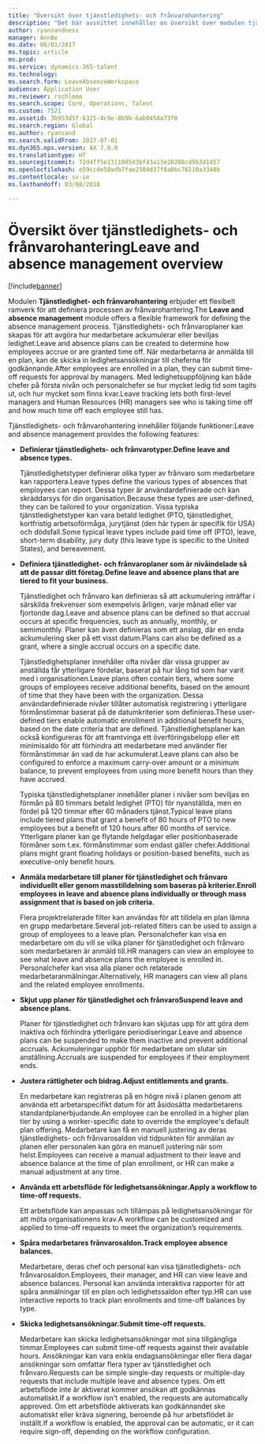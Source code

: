 ```yaml
---
title: "Översikt över tjänstledighets- och frånvarohantering"
description: "Det här avsnittet innehåller en översikt över modulen tjänstledighets- och frånvarohantering."
author: ryansandness
manager: AnnBe
ms.date: 08/01/2017
ms.topic: article
ms.prod: 
ms.service: dynamics-365-talent
ms.technology: 
ms.search.form: LeaveAbsenceWorkspace
audience: Application User
ms.reviewer: rschloma
ms.search.scope: Core, Operations, Talent
ms.custom: 7521
ms.assetid: 3b953d5f-6325-4c9e-8b9b-6ab0458a73f8
ms.search.region: Global
ms.author: ryansand
ms.search.validFrom: 2017-07-01
ms.dyn365.ops.version: AX 7.0.0
ms.translationtype: HT
ms.sourcegitcommit: 72d4ff5e1311005d3bf43a13e28208cd9b3d1457
ms.openlocfilehash: e59ccde58adb7fae2504d37f8a0bc76110a3348b
ms.contentlocale: sv-se
ms.lasthandoff: 03/08/2018

---
```

# <a name="leave-and-absence-management-overview"></a><span data-ttu-id="f65c3-103">Översikt över tjänstledighets- och frånvarohantering</span><span class="sxs-lookup"><span data-stu-id="f65c3-103">Leave and absence management overview</span></span>

[!include[banner](includes/banner.md)]

<span data-ttu-id="f65c3-104">Modulen **Tjänstledighet- och frånvarohantering** erbjuder ett flexibelt ramverk för att definiera processen av frånvarohantering.</span><span class="sxs-lookup"><span data-stu-id="f65c3-104">The **Leave and absence management** module offers a flexible framework for defining the absence management process.</span></span> <span data-ttu-id="f65c3-105">Tjänstledighets- och frånvaroplaner kan skapas för att avgöra hur medarbetare ackumulerar eller beviljas ledighet.</span><span class="sxs-lookup"><span data-stu-id="f65c3-105">Leave and absence plans can be created to determine how employees accrue or are granted time off.</span></span> <span data-ttu-id="f65c3-106">När medarbetarna är anmälda till en plan, kan de skicka in ledighetsansökningar till cheferna för godkännande.</span><span class="sxs-lookup"><span data-stu-id="f65c3-106">After employees are enrolled in a plan, they can submit time-off requests for approval by managers.</span></span> <span data-ttu-id="f65c3-107">Med ledighetsuppföljning kan både chefer på första nivån och personalchefer se hur mycket ledig tid som tagits ut, och hur mycket som finns kvar.</span><span class="sxs-lookup"><span data-stu-id="f65c3-107">Leave tracking lets both first-level managers and Human Resources (HR) managers see who is taking time off and how much time off each employee still has.</span></span>  

<span data-ttu-id="f65c3-108">Tjänstledighets- och frånvarohantering innehåller följande funktioner:</span><span class="sxs-lookup"><span data-stu-id="f65c3-108">Leave and absence management provides the following features:</span></span> 

- <span data-ttu-id="f65c3-109">**Definierar tjänstledighets- och frånvarotyper.**</span><span class="sxs-lookup"><span data-stu-id="f65c3-109">**Define leave and absence types.**</span></span>

    <span data-ttu-id="f65c3-110">Tjänstledighetstyper definierar olika typer av frånvaro som medarbetare kan rapportera.</span><span class="sxs-lookup"><span data-stu-id="f65c3-110">Leave types define the various types of absences that employees can report.</span></span> <span data-ttu-id="f65c3-111">Dessa typer är användardefinierade och kan skräddarsys för din organisation.</span><span class="sxs-lookup"><span data-stu-id="f65c3-111">Because these types are user-defined, they can be tailored to your organization.</span></span> <span data-ttu-id="f65c3-112">Vissa typiska tjänstledighetstyper kan vara betald ledighet (PTO, tjänstledighet, kortfristig arbetsoförmåga, jurytjänst (den här typen är specifik för USA) och dödsfall.</span><span class="sxs-lookup"><span data-stu-id="f65c3-112">Some typical leave types include paid time off (PTO), leave, short-term disability, jury duty (this leave type is specific to the United States), and bereavement.</span></span> 

- <span data-ttu-id="f65c3-113">**Definiera tjänstledighet- och frånvaroplaner som är nivåindelade så att de passar ditt företag.**</span><span class="sxs-lookup"><span data-stu-id="f65c3-113">**Define leave and absence plans that are tiered to fit your business.**</span></span>

    <span data-ttu-id="f65c3-114">Tjänstledighet och frånvaro kan definieras så att ackumulering inträffar i särskilda frekvenser som exempelvis årligen, varje månad eller var fjortonde dag.</span><span class="sxs-lookup"><span data-stu-id="f65c3-114">Leave and absence plans can be defined so that accrual occurs at specific frequencies, such as annually, monthly, or semimonthly.</span></span> <span data-ttu-id="f65c3-115">Planer kan även definieras som ett anslag, där en enda ackumulering sker på ett visst datum.</span><span class="sxs-lookup"><span data-stu-id="f65c3-115">Plans can also be defined as a grant, where a single accrual occurs on a specific date.</span></span> 

    <span data-ttu-id="f65c3-116">Tjänstledighetsplaner innehåller ofta nivåer där vissa grupper av anställda får ytterligare fördelar, baserat på hur lång tid som har varit med i organisationen.</span><span class="sxs-lookup"><span data-stu-id="f65c3-116">Leave plans often contain tiers, where some groups of employees receive additional benefits, based on the amount of time that they have been with the organization.</span></span> <span data-ttu-id="f65c3-117">Dessa användardefinierade nivåer tillåter automatisk registrering i ytterligare förmånstimmar baserat på de datumkriterier som definieras.</span><span class="sxs-lookup"><span data-stu-id="f65c3-117">These user-defined tiers enable automatic enrollment in additional benefit hours, based on the date criteria that are defined.</span></span> <span data-ttu-id="f65c3-118">Tjänstledighetsplaner kan också konfigureras för att framtvinga ett överföringsbelopp eller ett minimisaldo för att förhindra att medarbetare med använder fler förmånstimmar än vad de har ackumulerat.</span><span class="sxs-lookup"><span data-stu-id="f65c3-118">Leave plans can also be configured to enforce a maximum carry-over amount or a minimum balance, to prevent employees from using more benefit hours than they have accrued.</span></span> 

    <span data-ttu-id="f65c3-119">Typiska tjänstledighetsplaner innehåller planer i nivåer som beviljas en förmån på 80 timmars betald ledighet (PTO) för nyanställda, men en fördel på 120 timmar efter 60 månaders tjänst.</span><span class="sxs-lookup"><span data-stu-id="f65c3-119">Typical leave plans include tiered plans that grant a benefit of 80 hours of PTO to new employees but a benefit of 120 hours after 60 months of service.</span></span> <span data-ttu-id="f65c3-120">Ytterligare planer kan ge flytande helgdagar eller positionbaserade förmåner som t.ex. förmånstimmar som endast gäller chefer.</span><span class="sxs-lookup"><span data-stu-id="f65c3-120">Additional plans might grant floating holidays or position-based benefits, such as executive-only benefit hours.</span></span>

- <span data-ttu-id="f65c3-121">**Anmäla medarbetare till planer för tjänstledighet och frånvaro individuellt eller genom masstilldelning som baseras på kriterier.**</span><span class="sxs-lookup"><span data-stu-id="f65c3-121">**Enroll employees in leave and absence plans individually or through mass assignment that is based on job criteria.**</span></span>

    <span data-ttu-id="f65c3-122">Flera projektrelaterade filter kan användas för att tilldela en plan lämna en grupp medarbetare.</span><span class="sxs-lookup"><span data-stu-id="f65c3-122">Several job-related filters can be used to assign a group of employees to a leave plan.</span></span> <span data-ttu-id="f65c3-123">Personalchefer kan visa en medarbetare om du vill se vilka planer för tjänstledighet och frånvaro som medarbetaren är anmäld till.</span><span class="sxs-lookup"><span data-stu-id="f65c3-123">HR managers can view an employee to see what leave and absence plans the employee is enrolled in.</span></span> <span data-ttu-id="f65c3-124">Personalchefer kan visa alla planer och relaterade medarbetaranmälningar.</span><span class="sxs-lookup"><span data-stu-id="f65c3-124">Alternatively, HR managers can view all plans and the related employee enrollments.</span></span>

- <span data-ttu-id="f65c3-125">**Skjut upp planer för tjänstledighet och frånvaro**</span><span class="sxs-lookup"><span data-stu-id="f65c3-125">**Suspend leave and absence plans.**</span></span>

    <span data-ttu-id="f65c3-126">Planer för tjänstledighet och frånvaro kan skjutas upp för att göra dem inaktiva och förhindra ytterligare periodiseringar.</span><span class="sxs-lookup"><span data-stu-id="f65c3-126">Leave and absence plans can be suspended to make them inactive and prevent additional accruals.</span></span> <span data-ttu-id="f65c3-127">Ackumuleringar upphör för medarbetare om slutar sin anställning.</span><span class="sxs-lookup"><span data-stu-id="f65c3-127">Accruals are suspended for employees if their employment ends.</span></span>  

- <span data-ttu-id="f65c3-128">**Justera rättigheter och bidrag.**</span><span class="sxs-lookup"><span data-stu-id="f65c3-128">**Adjust entitlements and grants.**</span></span>

    <span data-ttu-id="f65c3-129">En medarbetare kan registreras på en högre nivå i planen genom att använda ett arbetarspecifikt datum för att åsidosätta medarbetarens standardplanerbjudande.</span><span class="sxs-lookup"><span data-stu-id="f65c3-129">An employee can be enrolled in a higher plan tier by using a worker-specific date to override the employee's default plan offering.</span></span> <span data-ttu-id="f65c3-130">Medarbetare kan få en manuell justering av deras tjänstledighets- och frånvarosaldon vid tidpunkten för anmälan av planen eller personalen kan göra en manuell justering när som helst.</span><span class="sxs-lookup"><span data-stu-id="f65c3-130">Employees can receive a manual adjustment to their leave and absence balance at the time of plan enrollment, or HR can make a manual adjustment at any time.</span></span> 

- <span data-ttu-id="f65c3-131">**Använda ett arbetsflöde för ledighetsansökningar.**</span><span class="sxs-lookup"><span data-stu-id="f65c3-131">**Apply a workflow to time-off requests.**</span></span>

     <span data-ttu-id="f65c3-132">Ett arbetsflöde kan anpassas och tillämpas på ledighetsansökningar för att möta organisationens krav.</span><span class="sxs-lookup"><span data-stu-id="f65c3-132">A workflow can be customized and applied to time-off requests to meet the organization’s requirements.</span></span>  

- <span data-ttu-id="f65c3-133">**Spåra medarbetares frånvarosaldon.**</span><span class="sxs-lookup"><span data-stu-id="f65c3-133">**Track employee absence balances.**</span></span>

    <span data-ttu-id="f65c3-134">Medarbetare, deras chef och personal kan visa tjänstledighets- och frånvarosaldon.</span><span class="sxs-lookup"><span data-stu-id="f65c3-134">Employees, their manager, and HR can view leave and absence balances.</span></span> <span data-ttu-id="f65c3-135">Personal kan använda interaktiva rapporter för att spåra anmälningar till en plan och ledighetssaldon efter typ.</span><span class="sxs-lookup"><span data-stu-id="f65c3-135">HR can use interactive reports to track plan enrollments and time-off balances by type.</span></span> 

- <span data-ttu-id="f65c3-136">**Skicka ledighetsansökningar.**</span><span class="sxs-lookup"><span data-stu-id="f65c3-136">**Submit time-off requests.**</span></span>

    <span data-ttu-id="f65c3-137">Medarbetare kan skicka ledighetsansökningar mot sina tillgängliga timmar.</span><span class="sxs-lookup"><span data-stu-id="f65c3-137">Employees can submit time-off requests against their available hours.</span></span> <span data-ttu-id="f65c3-138">Ansökningar kan vara enkla endagsansökningar eller flera dagar ansökningar som omfattar flera typer av tjänstledighet och frånvaro.</span><span class="sxs-lookup"><span data-stu-id="f65c3-138">Requests can be simple single-day requests or multiple-day requests that include multiple leave and absence types.</span></span> <span data-ttu-id="f65c3-139">Om ett arbetsflöde inte är aktiverat kommer ansökan att godkännas automatiskt.</span><span class="sxs-lookup"><span data-stu-id="f65c3-139">If a workflow isn't enabled, the requests are automatically approved.</span></span> <span data-ttu-id="f65c3-140">Om ett arbetsflöde aktiverats kan godkännandet ske automatiskt eller kräva signering, beroende på hur arbetsflödet är inställt.</span><span class="sxs-lookup"><span data-stu-id="f65c3-140">If a workflow is enabled, the approval can be automatic, or it can require sign-off, depending on the workflow configuration.</span></span>

